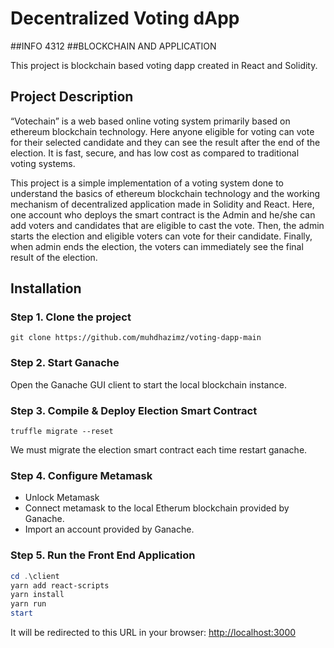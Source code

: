 # Decentralized Voting dApp

##INFO 4312
##BLOCKCHAIN AND APPLICATION

This project is blockchain based voting dapp created in React and Solidity.

## Project Description

“Votechain” is a web based online voting system primarily based on ethereum blockchain technology. Here anyone eligible for voting can vote for their selected candidate and they can see the result after the end of the election. It is fast, secure, and has low cost as compared to traditional voting systems.

This project is a simple implementation of a voting system done to understand the basics of ethereum blockchain technology and the working mechanism of decentralized application made in Solidity and React. Here, one account who deploys the smart contract is the Admin and he/she can add voters and candidates that are eligible to cast the vote.  Then, the admin starts the election and eligible voters can vote for their candidate. Finally, when admin ends the election, the voters can immediately see the final result of the election.

## Installation

### Step 1. Clone the project

```git clone https://github.com/muhdhazimz/voting-dapp-main```

### Step 2. Start Ganache

Open the Ganache GUI client to start the local blockchain instance.

### Step 3. Compile & Deploy Election Smart Contract

```truffle migrate --reset```

We must migrate the election smart contract each time restart ganache.

### Step 4. Configure Metamask

- Unlock Metamask
- Connect metamask to the local Etherum blockchain provided by Ganache.
- Import an account provided by Ganache.

### Step 5. Run the Front End Application

```powershell
cd .\client
yarn add react-scripts
yarn install
yarn run
start
```

It will be redirected to this URL in your browser: <http://localhost:3000>
